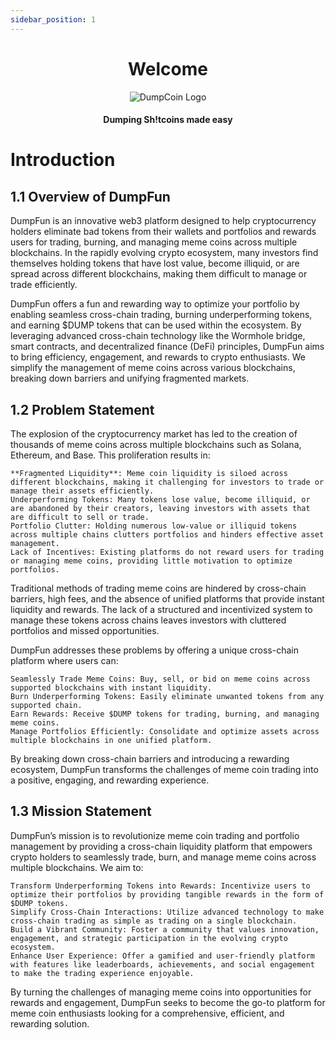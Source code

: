```yaml
---
sidebar_position: 1
---
```


<div align="center"> 

# Welcome

<img src="/img/dumpcoin_logo.svg" alt="DumpCoin Logo" class="centered-image" />

#### Dumping Sh!tcoins made easy

</div>

# Introduction

## 1.1 Overview of DumpFun
DumpFun is an innovative web3 platform designed to help cryptocurrency holders eliminate bad tokens from their wallets and portfolios and rewards users for trading, burning, and managing meme coins across multiple blockchains. In the rapidly evolving crypto ecosystem, many investors find themselves holding tokens that have lost value, become illiquid, or are spread across different blockchains, making them difficult to manage or trade efficiently.

DumpFun offers a fun and rewarding way to optimize your portfolio by enabling seamless cross-chain trading, burning underperforming tokens, and earning $DUMP tokens that can be used within the ecosystem. By leveraging advanced cross-chain technology like the Wormhole bridge, smart contracts, and decentralized finance (DeFi) principles, DumpFun aims to bring efficiency, engagement, and rewards to crypto enthusiasts. We simplify the management of meme coins across various blockchains, breaking down barriers and unifying fragmented markets.

## 1.2 Problem Statement
The explosion of the cryptocurrency market has led to the creation of thousands of meme coins across multiple blockchains such as Solana, Ethereum, and Base. This proliferation results in:

    **Fragmented Liquidity**: Meme coin liquidity is siloed across different blockchains, making it challenging for investors to trade or manage their assets efficiently.
    Underperforming Tokens: Many tokens lose value, become illiquid, or are abandoned by their creators, leaving investors with assets that are difficult to sell or trade.
    Portfolio Clutter: Holding numerous low-value or illiquid tokens across multiple chains clutters portfolios and hinders effective asset management.
    Lack of Incentives: Existing platforms do not reward users for trading or managing meme coins, providing little motivation to optimize portfolios.

Traditional methods of trading meme coins are hindered by cross-chain barriers, high fees, and the absence of unified platforms that provide instant liquidity and rewards. The lack of a structured and incentivized system to manage these tokens across chains leaves investors with cluttered portfolios and missed opportunities.

DumpFun addresses these problems by offering a unique cross-chain platform where users can:

    Seamlessly Trade Meme Coins: Buy, sell, or bid on meme coins across supported blockchains with instant liquidity.
    Burn Underperforming Tokens: Easily eliminate unwanted tokens from any supported chain.
    Earn Rewards: Receive $DUMP tokens for trading, burning, and managing meme coins.
    Manage Portfolios Efficiently: Consolidate and optimize assets across multiple blockchains in one unified platform.

By breaking down cross-chain barriers and introducing a rewarding ecosystem, DumpFun transforms the challenges of meme coin trading into a positive, engaging, and rewarding experience.

## 1.3 Mission Statement
DumpFun’s mission is to revolutionize meme coin trading and portfolio management by providing a cross-chain liquidity platform that empowers crypto holders to seamlessly trade, burn, and manage meme coins across multiple blockchains. We aim to:

    Transform Underperforming Tokens into Rewards: Incentivize users to optimize their portfolios by providing tangible rewards in the form of $DUMP tokens.
    Simplify Cross-Chain Interactions: Utilize advanced technology to make cross-chain trading as simple as trading on a single blockchain.
    Build a Vibrant Community: Foster a community that values innovation, engagement, and strategic participation in the evolving crypto ecosystem.
    Enhance User Experience: Offer a gamified and user-friendly platform with features like leaderboards, achievements, and social engagement to make the trading experience enjoyable.

By turning the challenges of managing meme coins into opportunities for rewards and engagement, DumpFun seeks to become the go-to platform for meme coin enthusiasts looking for a comprehensive, efficient, and rewarding solution.